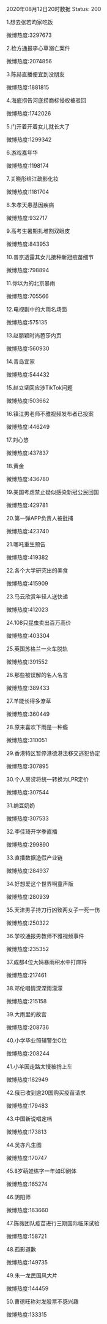 2020年08月12日20时数据
Status: 200

1.想去张若昀家吃饭

微博热度:3297673

2.检方通报李心草溺亡案件

微博热度:2074856

3.陈赫直播便宜到没朋友

微博热度:1881815

4.海底捞告河底捞商标侵权被驳回

微博热度:1742026

5.门开着开着女儿就长大了

微博热度:1299342

6.游戏嘉年华

微博热度:1198174

7.关晓彤给江疏影化妆

微博热度:1181704

8.朱孝天患基因疾病

微博热度:932717

9.高考生暑期扎堆割双眼皮

微博热度:843953

10.普京透露其女儿接种新冠疫苗细节

微博热度:798894

11.你以为的北京暴雨

微博热度:705566

12.电视剧中的大雨名场面

微博热度:575135

13.赵丽颖时尚芭莎内页

微博热度:560930

14.青岛宜家

微博热度:544432

15.赵立坚回应涉TikTok问题

微博热度:503662

16.镇江男老师不雅视频发布者已投案

微博热度:446249

17.刘心悠

微博热度:437837

18.黄金

微博热度:436780

19.美国考虑禁止疑似感染新冠公民回国

微博热度:429781

20.第一弹APP负责人被批捕

微博热度:423740

21.哪吒重生预告

微博热度:419382

22.各个大学研究出的美食

微博热度:415909

23.马云欣赏年轻人送快递

微博热度:412023

24.108只昆虫卖出百万高价

微博热度:403304

25.英国苏格兰一火车脱轨

微博热度:391552

26.那些被误解的名人名言

微博热度:389433

27.羊能长得多潦草

微博热度:360449

28.原来喜欢下雨是一种瘾

微博热度:310051

29.香港特区暂停港德港法移交逃犯协定

微博热度:307895

30.个人房贷将统一转换为LPR定价

微博热度:307544

31.纳豆奶奶

微博热度:307533

32.李佳琦开学季直播

微博热度:299890

33.直播数据造假产业链

微博热度:284937

34.好想爱这个世界啊童声版

微博热度:280939

35.天津男子持刀行凶致两女子一死一伤

微博热度:250322

36.学校通报男教师不雅视频事件

微博热度:235352

37.成都4位大妈暴雨积水中打麻将

微博热度:217461

38.邓伦唱情深深雨濛濛

微博热度:215158

39.大雨里的故宫

微博热度:208736

40.小学毕业照辅警坐C位

微博热度:208244

41.小羊因走路太慢被捎上车

微博热度:182949

42.俄已收到逾20国购买疫苗请求

微博热度:179483

43.中国新说唱定档

微博热度:173813

44.吴亦凡生图

微博热度:170747

45.8岁萌娃练字一年如印刷体

微博热度:165274

46.阴阳师

微博热度:163660

47.陈薇团队疫苗进行三期国际临床试验

微博热度:158721

48.孤影道歉

微博热度:149735

49.朱一龙民国风大片

微博热度:144459

50.曹德旺称对发股票不感兴趣

微博热度:133315

